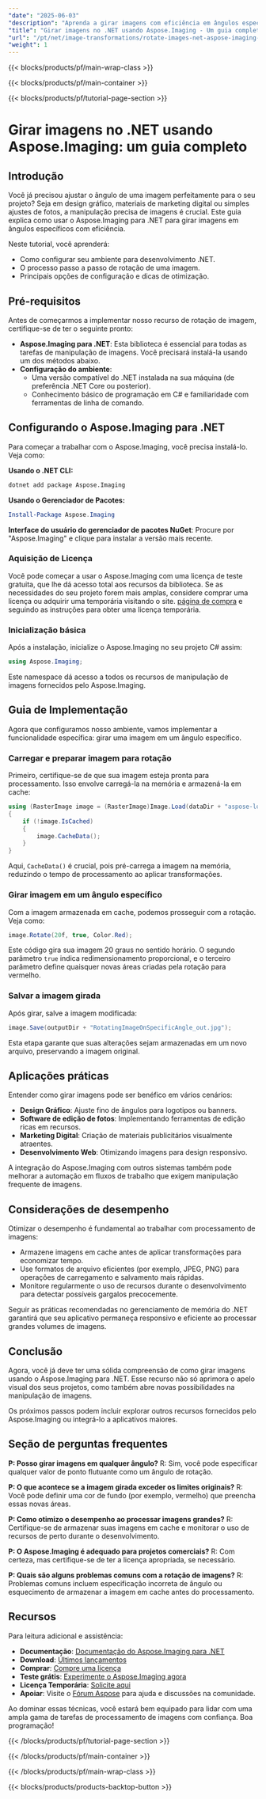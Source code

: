 ```yaml
---
"date": "2025-06-03"
"description": "Aprenda a girar imagens com eficiência em ângulos específicos usando o Aspose.Imaging para .NET. Este guia passo a passo aborda dicas de configuração, implementação e otimização."
"title": "Girar imagens no .NET usando Aspose.Imaging - Um guia completo"
"url": "/pt/net/image-transformations/rotate-images-net-aspose-imaging-guide/"
"weight": 1
---
```


{{< blocks/products/pf/main-wrap-class >}}

{{< blocks/products/pf/main-container >}}

{{< blocks/products/pf/tutorial-page-section >}}
# Girar imagens no .NET usando Aspose.Imaging: um guia completo

## Introdução

Você já precisou ajustar o ângulo de uma imagem perfeitamente para o seu projeto? Seja em design gráfico, materiais de marketing digital ou simples ajustes de fotos, a manipulação precisa de imagens é crucial. Este guia explica como usar o Aspose.Imaging para .NET para girar imagens em ângulos específicos com eficiência.

Neste tutorial, você aprenderá:
- Como configurar seu ambiente para desenvolvimento .NET.
- O processo passo a passo de rotação de uma imagem.
- Principais opções de configuração e dicas de otimização.

## Pré-requisitos

Antes de começarmos a implementar nosso recurso de rotação de imagem, certifique-se de ter o seguinte pronto:

- **Aspose.Imaging para .NET**: Esta biblioteca é essencial para todas as tarefas de manipulação de imagens. Você precisará instalá-la usando um dos métodos abaixo.
- **Configuração do ambiente**:
  - Uma versão compatível do .NET instalada na sua máquina (de preferência .NET Core ou posterior).
  - Conhecimento básico de programação em C# e familiaridade com ferramentas de linha de comando.

## Configurando o Aspose.Imaging para .NET

Para começar a trabalhar com o Aspose.Imaging, você precisa instalá-lo. Veja como:

**Usando o .NET CLI:**

```bash
dotnet add package Aspose.Imaging
```

**Usando o Gerenciador de Pacotes:**

```powershell
Install-Package Aspose.Imaging
```

**Interface do usuário do gerenciador de pacotes NuGet**: Procure por "Aspose.Imaging" e clique para instalar a versão mais recente.

### Aquisição de Licença

Você pode começar a usar o Aspose.Imaging com uma licença de teste gratuita, que lhe dá acesso total aos recursos da biblioteca. Se as necessidades do seu projeto forem mais amplas, considere comprar uma licença ou adquirir uma temporária visitando o site. [página de compra](https://purchase.aspose.com/buy) e seguindo as instruções para obter uma licença temporária.

### Inicialização básica

Após a instalação, inicialize o Aspose.Imaging no seu projeto C# assim:

```csharp
using Aspose.Imaging;
```

Este namespace dá acesso a todos os recursos de manipulação de imagens fornecidos pelo Aspose.Imaging.

## Guia de Implementação

Agora que configuramos nosso ambiente, vamos implementar a funcionalidade específica: girar uma imagem em um ângulo específico.

### Carregar e preparar imagem para rotação

Primeiro, certifique-se de que sua imagem esteja pronta para processamento. Isso envolve carregá-la na memória e armazená-la em cache:

```csharp
using (RasterImage image = (RasterImage)Image.Load(dataDir + "aspose-logo.jpg"))
{
    if (!image.IsCached)
    {
        image.CacheData();
    }
}
```

Aqui, `CacheData()` é crucial, pois pré-carrega a imagem na memória, reduzindo o tempo de processamento ao aplicar transformações.

### Girar imagem em um ângulo específico

Com a imagem armazenada em cache, podemos prosseguir com a rotação. Veja como:

```csharp
image.Rotate(20f, true, Color.Red);
```

Este código gira sua imagem 20 graus no sentido horário. O segundo parâmetro `true` indica redimensionamento proporcional, e o terceiro parâmetro define quaisquer novas áreas criadas pela rotação para vermelho.

### Salvar a imagem girada

Após girar, salve a imagem modificada:

```csharp
image.Save(outputDir + "RotatingImageOnSpecificAngle_out.jpg");
```

Esta etapa garante que suas alterações sejam armazenadas em um novo arquivo, preservando a imagem original.

## Aplicações práticas

Entender como girar imagens pode ser benéfico em vários cenários:

- **Design Gráfico**: Ajuste fino de ângulos para logotipos ou banners.
- **Software de edição de fotos**: Implementando ferramentas de edição ricas em recursos.
- **Marketing Digital**: Criação de materiais publicitários visualmente atraentes.
- **Desenvolvimento Web**: Otimizando imagens para design responsivo.

A integração do Aspose.Imaging com outros sistemas também pode melhorar a automação em fluxos de trabalho que exigem manipulação frequente de imagens.

## Considerações de desempenho

Otimizar o desempenho é fundamental ao trabalhar com processamento de imagens:

- Armazene imagens em cache antes de aplicar transformações para economizar tempo.
- Use formatos de arquivo eficientes (por exemplo, JPEG, PNG) para operações de carregamento e salvamento mais rápidas.
- Monitore regularmente o uso de recursos durante o desenvolvimento para detectar possíveis gargalos precocemente.

Seguir as práticas recomendadas no gerenciamento de memória do .NET garantirá que seu aplicativo permaneça responsivo e eficiente ao processar grandes volumes de imagens.

## Conclusão

Agora, você já deve ter uma sólida compreensão de como girar imagens usando o Aspose.Imaging para .NET. Esse recurso não só aprimora o apelo visual dos seus projetos, como também abre novas possibilidades na manipulação de imagens.

Os próximos passos podem incluir explorar outros recursos fornecidos pelo Aspose.Imaging ou integrá-lo a aplicativos maiores.

## Seção de perguntas frequentes

**P: Posso girar imagens em qualquer ângulo?**
R: Sim, você pode especificar qualquer valor de ponto flutuante como um ângulo de rotação.

**P: O que acontece se a imagem girada exceder os limites originais?**
R: Você pode definir uma cor de fundo (por exemplo, vermelho) que preencha essas novas áreas.

**P: Como otimizo o desempenho ao processar imagens grandes?**
R: Certifique-se de armazenar suas imagens em cache e monitorar o uso de recursos de perto durante o desenvolvimento.

**P: O Aspose.Imaging é adequado para projetos comerciais?**
R: Com certeza, mas certifique-se de ter a licença apropriada, se necessário. 

**P: Quais são alguns problemas comuns com a rotação de imagens?**
R: Problemas comuns incluem especificação incorreta de ângulo ou esquecimento de armazenar a imagem em cache antes do processamento.

## Recursos

Para leitura adicional e assistência:

- **Documentação**: [Documentação do Aspose.Imaging para .NET](https://reference.aspose.com/imaging/net/)
- **Download**: [Últimos lançamentos](https://releases.aspose.com/imaging/net/)
- **Comprar**: [Compre uma licença](https://purchase.aspose.com/buy)
- **Teste grátis**: [Experimente o Aspose.Imaging agora](https://releases.aspose.com/imaging/net/)
- **Licença Temporária**: [Solicite aqui](https://purchase.aspose.com/temporary-license/)
- **Apoiar**: Visite o [Fórum Aspose](https://forum.aspose.com/c/imaging/10) para ajuda e discussões na comunidade.

Ao dominar essas técnicas, você estará bem equipado para lidar com uma ampla gama de tarefas de processamento de imagens com confiança. Boa programação!

{{< /blocks/products/pf/tutorial-page-section >}}

{{< /blocks/products/pf/main-container >}}

{{< /blocks/products/pf/main-wrap-class >}}

{{< blocks/products/products-backtop-button >}}